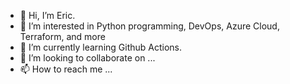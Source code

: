 - 👋 Hi, I’m Eric. 
- 👀 I’m interested in Python programming, DevOps, Azure Cloud, Terraform, and more
- 🌱 I’m currently learning Github Actions. 
- 💞️ I’m looking to collaborate on ...
- 📫 How to reach me ...

<!---
ericvo215/ericvo215 is a ✨ special ✨ repository because its `README.md` (this file) appears on your GitHub profile.
You can click the Preview link to take a look at your changes.
--->
